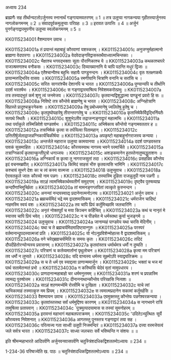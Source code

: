 अध्यायः 234

ब्राह्मणैः सह तीर्थान्यटतोऽर्जुनस्य स्नानार्थं गङ्गायामवतरणम् ॥ 1 ॥ तत्र उलूप्या नागकन्यया गृहीतस्यार्जुनस्य नागलोकगमनम् ॥ 2 ॥ संवादपूर्वकमुलूप्याः परिग्रहः ॥ 3 ॥ इरावत उत्पत्तिः ॥ 4 ॥ अर्जुनं पुनर्गङ्गाद्वारमुपनीय उलूप्या स्वलोकगमनम् ॥ 5 ॥

KK0115234001	वैशम्पायन उवाच ।

KK0115234001a	तं प्रयान्तं महाबाहुं कौरवाणां यशस्करम् ।
KK0115234001c	अनुजग्मुर्महात्मानो ब्राह्मणा वेदपारगाः ॥
KK0115234002a	वेदवेदाङ्गविद्वासस्तथैवाध्यात्मचिन्तकाः ।
KK0115234002c	भैक्षाश्च भगवद्भक्ताः सूताः पौराणिकाश्च ये ॥
KK0115234003a	कथकाश्चापरे राजञ्श्रमणाश्च वनौकसः ।
KK0115234003c	दिव्याख्यानानि ये चापि पठन्ति मधुरं द्विजाः ॥
KK0115234004a	एतैश्चान्यैश्च बहुभिः सहायैः पाण्डुनन्दनः ।
KK0115234004c	वृतः श्लक्ष्णकथैः प्रायान्मरुद्भिरिव वासवः ॥
KK0115234005a	रमणीयानि चित्राणि वनानि च सरांसि च ।
KK0115234005c	सरितः सागरांश्चैव देशानपि च भारत ॥
KK0115234006a	पुण्यान्यपि च तीर्थानि ददर्श भरतर्षभः ।
KK0115234006c	स गङ्गाद्वारमाश्रित्य निवेशमकरोत्प्रभुः ॥
KK0115234007a	तत्र तस्याद्भुतं कर्म शृणु त्वं जनमेजय ।
KK0115234007c	कृतवान्यद्विशुद्धात्मा पाण्डूनां प्रवरो हि सः ॥
KK0115234008a	निविष्टे तत्र कौन्तेये ब्राह्मणेषु च भारत ।
KK0115234008c	अग्निहोत्राणि विप्रास्ते प्रादुश्चक्रुरनेकशः ॥
KK0115234009a	तेषु प्रबोध्यमानेषु ज्वलितेषु हुतेषु च ।
KK0115234009c	कृतपुष्पोपहारेषु तीरान्तरगतेषु च ॥
KK0115234010a	कृताभिषेकैर्विद्वद्भिर्नियतैः सत्पथे स्थितैः ।
KK0115234010c	शुशुभेऽतीव तद्राजन्गङ्गाद्वारं महात्मभिः ॥
KK0115234011a	तथा पर्याकुले तस्मिन्निवेशे पाण्डवर्षभः ।
KK0115234011c	अभिषेकाय कौन्तेयो गङ्गामवततार ह ॥
KK0115234012a	तत्राभिषेकं कृत्वा स तर्पयित्वा पितामहान् ।
KK0115234012c	उत्तितीर्षुर्जलाद्राजन्नग्निकार्यचिकीर्षया ॥
KK0115234013a	अपकृष्टो महाबाहुर्नागराजस्य कन्यया ।
KK0115234013c	अन्तर्जले महाराज उलूप्या कामयानया ॥
KK0115234014a	ददर्श पाण्डवस्तत्र पावकं सुसमाहितः ।
KK0115234014c	कौरव्यस्याथ नागस्य भवने परमार्चिते ॥
KK0115234015a	तत्राग्निकार्यं कृतवान्कुन्तीपुत्रो धनञ्जयः ।
KK0115234015c	अशङ्कमानेन हुतस्तेनातुष्यद्धुताशनः ॥
KK0115234016a	अग्निकार्यं स कृत्वा तु नागराजसुतां तदा ।
KK0115234016c	प्रसहन्निव कौन्तेय इदं वचनमब्रवीत् ॥
KK0115234017a	किमिदं साहसं भीरु कृतवत्यसि भामिनि ।
KK0115234017c	कश्चायं सुभगे देशः का च त्वं कस्य वात्मजा ॥
KK0115234018	उलूप्युवाच ।
KK0115234018a	ऐरावतकुले जातः कौरव्यो नाम पन्नगः ।
KK0115234018c	तस्यास्मि दुहिता राजन्नुलूपी नाम पन्नगी ॥
KK0115234019a	साऽहं त्वामभिषेकार्थमवतीर्णं समुद्गाम् ।
KK0115234019c	दृष्ट्वैव पुरुषव्याघ्र कन्दर्पेणाभिमूर्च्छिता ॥
KK0115234020a	तां मामनङ्गग्लपितां त्वत्कृते कुरुनन्दन ।
KK0115234020c	अनन्यां नन्दयस्वाद्य प्रदानेनात्मनोऽनघ ॥
KK0115234021	अर्जुन उवाच ।
KK0115234021a	ब्रह्मचर्यमिदं भद्रे मम द्वादशमासिकम् ।
KK0115234021c	धर्मराजेन चादिष्टं नाहमस्मि स्वयं वशः ॥
KK0115234022a	तव चापि प्रियं कर्तुमिच्छामि जलचारिणि ।
KK0115234022c	अनृतं नोक्तपूर्वं च मया किञ्चन कर्हिचित् ॥
KK0115234023a	कथं च नानृतं मे स्यात्तव चापि प्रियं भवेत् ।
KK0115234023c	न च पीड्येत मे धर्मस्तथा कुर्या भुजङ्गमे ॥
KK0115234024	उलूप्युवाच ।
KK0115234024a	जानाम्यहं पाण्डवेय यथा चरसि मेदिनीम् ।
KK0115234024c	यथा च ते ब्रह्मचर्यमिदमादिष्टवान्गुरुः ॥
KK0115234025a	परस्परं वर्तमानान्द्रुपदस्यात्मजां प्रति ।
KK0115234025c	यो नोऽनुप्रविशेन्मोहात्स वै द्वादशमासिकम् ॥
KK0115234026a	वने चरेद्ब्रह्मचर्यमिति वः समयः कृतः ।
KK0115234026c	तदिदं दौपदीहेतोरन्योन्यस्य प्रवासनम् ॥
KK0115234027a	कृतवांस्तत्र धर्मार्थमत्र धर्मो न दुष्यति ।
KK0115234027c	परित्राणं च कर्तव्यमार्तानां पृथुलोचन ॥
KK0115234028a	कृत्वा मम परित्राणं तव धर्मो न लुप्यते ।
KK0115234028c	यदि वाप्यस्य धर्मस्य सूक्ष्मोऽपि स्याद्व्यतिक्रमः ॥
KK0115234029a	स च ते धर्म एव स्याद्दत्वा प्राणान्ममार्जुन ।
KK0115234029c	भक्तां च भज मां पार्थ सतामेतन्मतं प्रभो ॥
KK0115234030a	न करिष्यसि चेदेवं मृतां मामुपधारय ।
KK0115234030c	प्राणदानान्महाबाहो चर धर्ममनुत्तमम् ॥
KK0115234031a	शरणं च प्रपन्नास्मि त्वामद्य पुरुषोत्तम ।
KK0115234031c	दीनाननाथान्कौन्तेय परिरक्षसि नित्यशः ॥
KK0115234032a	साऽहं शऱणमभ्येमि रोरवीमि च दुःखिता ।
KK0115234032c	याचे त्वां चाभिकामाहं तस्मात्कुरु मम प्रियम् ।
KK0115234032e	स त्वमात्मप्रदानेन सकामां कर्तुमर्हसि ॥
KK0115234033	वैशम्पायन उवाच ।
KK0115234033a	एवमुक्तस्तु कौन्तेयः पन्नगेश्वरकन्यया ।
KK0115234033c	कृतवांस्तत्तथा सर्वं धर्ममुद्दिश्य कारणम् ॥
KK0115234034a	स नागभवने रात्रिं तामुषित्वा प्रतापवान् ।
KK0115234034c	`पुत्रमुत्पादयामास स तस्यां सुमनोहरम् ॥
KK0115234035a	इरावन्तं महाभागं महाबलपराक्रमम् ।
KK0115234035c	'उदितेऽभ्युत्थितः सूर्ये कौरव्यस्य निवेशनात् ॥
KK0115234036a	आगतस्तु पुनस्तत्र गङ्गाद्वारं तया सह ।
KK0115234036c	परित्यज्य गता साध्वी उलूपी निजमन्दिरं ॥
KK0115234037a	दत्त्वा वरमजेयत्वं जले सर्वत्र भारत ।
KK0115234037c	साध्या जलचराः सर्वे भविष्यन्ति न संशयः ॥ ॥

इति श्रीमन्महाभारते आदिपर्वणि अर्जुनवनवासपर्वणि चतुस्त्रिंशदधिकद्विशततमोऽध्यायः ॥ 234 ॥

1-234-36 परिष्वज्येति ख. पाठः ॥ चतुस्त्रिंशदधिकद्विशततमोऽध्यायः ॥ 234 ॥
